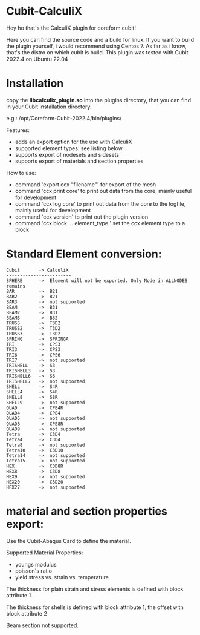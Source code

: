 # Cubit-CalculiX
Hey ho that´s the CalculiX plugin for coreform cubit!

Here you can find the source code and a build for linux.
If you want to build the plugin yourself, i would recommend using Centos 7.
As far as i know, that's the distro on which cubit is build.
This plugin was tested with Cubit 2022.4 on Ubuntu 22.04

# Installation

copy the **libcalculix_plugin.so** into the plugins directory, that you can find in your Cubit installation directory.

e.g.: /opt/Coreform-Cubit-2022.4/bin/plugins/

Features:
- adds an export option for the use with CalculiX
- supported element types: see listing below 
- supports export of nodesets and sidesets
- supports export of materials and section properties

How to use:
- command 'export ccx "filename"' for export of the mesh
- command 'ccx print core' to print out data from the core, mainly useful for development
- command 'ccx log core' to print out data from the core to the logfile, mainly useful for development
- command 'ccx version' to print out the plugin version
- command 'ccx block <block id>... element_type <ccx element type>' set the ccx element type to a block

# Standard Element conversion:
```
Cubit       -> CalculiX
------------------------
SPHERE      ->  Element will not be exported. Only Node in ALLNODES remains
BAR         ->  B21
BAR2        ->  B21
BAR3        ->  not supported
BEAM        ->  B31
BEAM2       ->  B31
BEAM3       ->  B32
TRUSS       ->  T3D2
TRUSS2      ->  T3D2
TRUSS3      ->  T3D2
SPRING      ->  SPRINGA
TRI         ->  CPS3
TRI3        ->  CPS3
TRI6        ->  CPS6
TRI7        ->  not supported
TRISHELL    ->  S3
TRISHELL3   ->  S3
TRISHELL6   ->  S6
TRISHELL7   ->  not supported
SHELL       ->  S4R
SHELL4      ->  S4R
SHELL8      ->  S8R
SHELL9      ->  not supported
QUAD        ->  CPE4R
QUAD4       ->  CPE4
QUAD5       ->  not supported
QUAD8       ->  CPE8R
QUAD9       ->  not supported
Tetra       ->  C3D4
Tetra4      ->  C3D4
Tetra8      ->  not supported
Tetra10     ->  C3D10
Tetra14     ->  not supported
Tetra15     ->  not supported
HEX         ->  C3D8R
HEX8        ->  C3D8
HEX9        ->  not supported
HEX20       ->  C3D20
HEX27       ->  not supported
```

# material and section properties export:
Use the Cubit-Abaqus Card to define the material.

Supported Material Properties:
 - youngs modulus
 - poisson's ratio
 - yield stress vs. strain vs. temperature

The thickness for plain strain and stress elements is defined with block attribute 1

The thickness for shells is defined with block attribute 1, the offset with block attribute 2

Beam section not supported.
